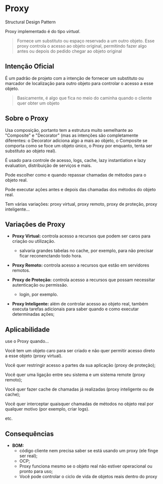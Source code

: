 # Proxy
Structural Design Pattern

Proxy implementado é do tipo _virtual_.

> Fornece um substituto ou espaço reservado a um outro objeto. Esse proxy controla o acesso ao objeto
> original, permitindo fazer algo antes ou depois do pedido chegar ao objeto original

## Intenção Oficial
É um padrão de projeto com a intenção de fornecer um substituto ou marcador de localização para outro
objeto para controlar o acesso a esse objeto.

> Basicamente, é algo que fica no meio do caminha quando o cliente quer obter um objeto

## Sobre o Proxy
Usa composição, portanto tem a estrutura muito semelhante ao "Composite" e "Decorator" 
(mas as intenções são completamente diferentes: 
o Decorator adiciona algo a mais ao objeto, 
o Composite se comporta como se foce um objeto único, o
Proxy por enquanto, tenta ser substítuto ao objeto real).

É usado para controle de acesso, logs, cache, lazy instantiation e lazy evaluation, distribuição de 
serviços e mais.

Pode escolher como e quando repassar chamadas de métodos para o objeto real.

Pode executar ações antes e depois das chamadas dos métodos do objeto real.

Tem várias variações: proxy virtual, proxy remoto, proxy de proteção, proxy inteligente...

## Variações de Proxy
- **Proxy Virtual:** controla acesso a recursos que podem ser caros para criação ou utilização.
  - salvaria grandes tabelas no cache, por exemplo, para não precisar ficar reconenctando todo hora.

- **Proxy Remoto:** controla acesso a recursos que estão em servidores remotos.

- **Proxy de Proteção:** controla acesso a recursos que possam necessitar autenticação ou permissão.
  - login, por exemplo.

- **Proxy Inteligente:** além de controlar acesso ao objeto real, 
também executa tarefas adicionais para saber quando e como executar determinadas ações;

## Aplicabilidade
use o Proxy quando...

Você tem um objeto caro para ser criado e não quer permitir acesso direto a esse objeto (proxy virtual).

Você quer restringir acesso a partes da sua aplicação (proxy de proteção);

Você quer uma ligação entre seu sistema e um sistema remote (proxy remoto);

Você quer fazer cache de chamadas já realizadas (proxy inteligente ou de cache);

Você quer interceptar quaisquer chamadas de métodos no objeto real por qualquer motivo
(por exemplo, criar logs).

etc.

## Consequências
- **BOM:**
  - código cliente nem precisa saber se está usando um proxy (ele finge ser real);
  - OCP;
  - Proxy funciona mesmo se o objeto real não estiver operacional ou pronto para uso;
  - Você pode controlar o ciclo de vida de objetos reais dentro do proxy